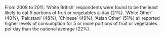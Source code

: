 From 2008 to 2011, ‘White British’ respondents were found to be the least likely to eat 5 portions of fruit or vegetables a-day (21%). ‘White Other’ (40%), ‘Pakistani’ (48%), ‘Chinese’ (49%), ‘Asian Other’ (51%) all reported higher levels of consumption for 5 or more portions of fruit or vegetables per day than the national average (22%). 


